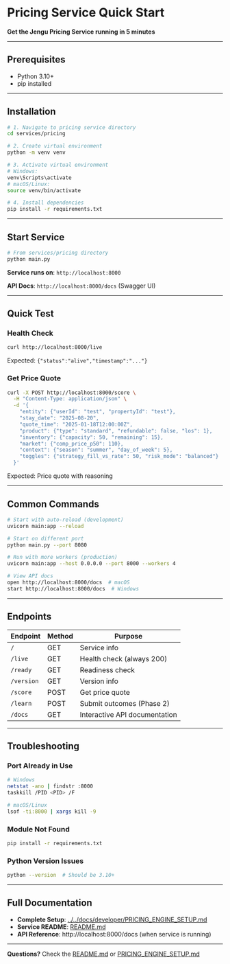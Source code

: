 # Pricing Service Quick Start

**Get the Jengu Pricing Service running in 5 minutes**

---

## Prerequisites

- Python 3.10+
- pip installed

---

## Installation

```bash
# 1. Navigate to pricing service directory
cd services/pricing

# 2. Create virtual environment
python -m venv venv

# 3. Activate virtual environment
# Windows:
venv\Scripts\activate
# macOS/Linux:
source venv/bin/activate

# 4. Install dependencies
pip install -r requirements.txt
```

---

## Start Service

```bash
# From services/pricing directory
python main.py
```

**Service runs on**: `http://localhost:8000`

**API Docs**: `http://localhost:8000/docs` (Swagger UI)

---

## Quick Test

### Health Check

```bash
curl http://localhost:8000/live
```

Expected: `{"status":"alive","timestamp":"..."}`

### Get Price Quote

```bash
curl -X POST http://localhost:8000/score \
  -H "Content-Type: application/json" \
  -d '{
    "entity": {"userId": "test", "propertyId": "test"},
    "stay_date": "2025-08-20",
    "quote_time": "2025-01-18T12:00:00Z",
    "product": {"type": "standard", "refundable": false, "los": 1},
    "inventory": {"capacity": 50, "remaining": 15},
    "market": {"comp_price_p50": 110},
    "context": {"season": "summer", "day_of_week": 5},
    "toggles": {"strategy_fill_vs_rate": 50, "risk_mode": "balanced"}
  }'
```

Expected: Price quote with reasoning

---

## Common Commands

```bash
# Start with auto-reload (development)
uvicorn main:app --reload

# Start on different port
python main.py --port 8080

# Run with more workers (production)
uvicorn main:app --host 0.0.0.0 --port 8000 --workers 4

# View API docs
open http://localhost:8000/docs  # macOS
start http://localhost:8000/docs  # Windows
```

---

## Endpoints

| Endpoint   | Method | Purpose                       |
| ---------- | ------ | ----------------------------- |
| `/`        | GET    | Service info                  |
| `/live`    | GET    | Health check (always 200)     |
| `/ready`   | GET    | Readiness check               |
| `/version` | GET    | Version info                  |
| `/score`   | POST   | Get price quote               |
| `/learn`   | POST   | Submit outcomes (Phase 2)     |
| `/docs`    | GET    | Interactive API documentation |

---

## Troubleshooting

### Port Already in Use

```bash
# Windows
netstat -ano | findstr :8000
taskkill /PID <PID> /F

# macOS/Linux
lsof -ti:8000 | xargs kill -9
```

### Module Not Found

```bash
pip install -r requirements.txt
```

### Python Version Issues

```bash
python --version  # Should be 3.10+
```

---

## Full Documentation

- **Complete Setup**: [../../docs/developer/PRICING_ENGINE_SETUP.md](../../docs/developer/PRICING_ENGINE_SETUP.md)
- **Service README**: [README.md](README.md)
- **API Reference**: http://localhost:8000/docs (when service is running)

---

**Questions?** Check the [README.md](README.md) or [PRICING_ENGINE_SETUP.md](../../docs/developer/PRICING_ENGINE_SETUP.md)
